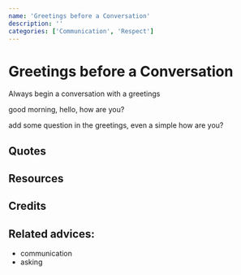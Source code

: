 ```yaml
---
name: 'Greetings before a Conversation'
description: ''
categories: ['Communication', 'Respect']
---
```

# Greetings before a Conversation

Always  begin a conversation with a greetings

good morning, hello, how are you?

add some question in the greetings, even a simple how are you?

## Quotes

## Resources

## Credits

## Related advices:

- communication
- asking
